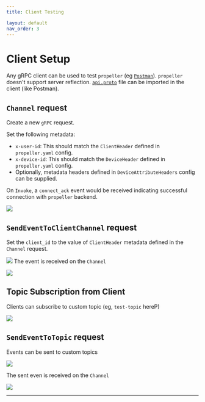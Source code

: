 ```yaml
---
title: Client Testing

layout: default
nav_order: 3
---
```

# Client Setup

Any gRPC client can be used to test `propeller` (eg [`Postman`](https://www.postman.com/)). `propeller` doesn't support server reflection. [`api.proto`](https://github.com/CRED-CLUB/propeller/blob/main/proto/push/v1/api.proto) file can be imported in the client (like Postman).

## `Channel` request
Create a new `gRPC` request.

Set the following metadata:
- `x-user-id`: This should match the `ClientHeader` defined in `propeller.yaml` config.
- `x-device-id`: This should match the `DeviceHeader` defined in `propeller.yaml` config.
- Optionally, metadata headers defined in `DeviceAttributeHeaders` config can be supplied.

On `Invoke`, a `connect_ack` event would be received indicating successful connection with `propeller` backend.

![](https://i.ibb.co/hLm9y8B/Screenshot-2024-11-25-at-8-38-03-AM.png)

## `SendEventToClientChannel` request

Set the `client_id` to the value of `ClientHeader` metadata defined in the `Channel` request.

![](https://i.ibb.co/cwZt3dk/Screenshot-2024-11-25-at-8-39-04-AM.png)
The event is received on the `Channel`

![](https://i.ibb.co/8Ppc6bz/Screenshot-2024-11-25-at-8-40-07-AM.png)
## Topic Subscription from Client

Clients can subscribe to custom topic (eg, `test-topic` hereP)

![](https://i.ibb.co/xLNBgYH/Screenshot-2024-11-25-at-9-12-46-AM.png)

## `SendEventToTopic` request

Events can be sent to custom topics

![](https://i.ibb.co/vPVTp38/Screenshot-2024-11-25-at-8-42-14-AM.png)

The sent even is received on the `Channel`

![](https://i.ibb.co/F3j43Kn/Screenshot-2024-11-25-at-8-42-44-AM.png)

----

